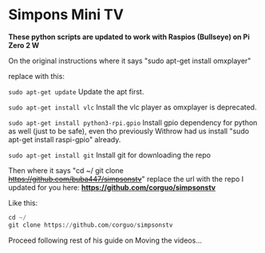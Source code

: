 # Simpons Mini TV
**These python scripts are updated to work with Raspios (Bullseye) on Pi Zero 2 W**

On the original instructions where it says "sudo apt-get install omxplayer"

replace with this:

`sudo apt-get update` Update the apt first.

`sudo apt-get install vlc` Install the vlc player as omxplayer is deprecated.

`sudo apt-get install python3-rpi.gpio` Install gpio dependency for python as well (just to be safe), even tho previously Withrow had us install "sudo apt-get install raspi-gpio" already.

`sudo apt-get install git` Install git for downloading the repo

Then where it says "cd ~/ git clone ~~https://github.com/buba447/simpsonstv~~" replace the url with the repo I updated for you here: **https://github.com/corguo/simpsonstv**

Like this:
```python
cd ~/
git clone https://github.com/corguo/simpsonstv
```

Proceed following rest of his guide on Moving the videos...
